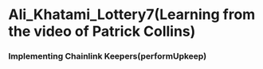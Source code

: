 # Ali_Khatami_Lottery7(Learning from the video of Patrick Collins)

### Implementing Chainlink Keepers(performUpkeep)


